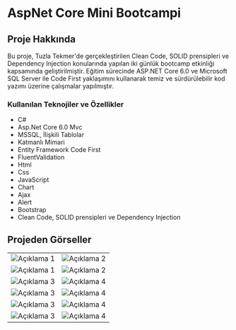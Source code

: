 #  AspNet Core Mini Bootcampi

## Proje Hakkında

Bu proje, Tuzla Tekmer'de gerçekleştirilen Clean Code, SOLID prensipleri ve Dependency Injection konularında yapılan iki günlük bootcamp etkinliği kapsamında geliştirilmiştir. Eğitim sürecinde ASP.NET Core 6.0 ve Microsoft SQL Server ile Code First yaklaşımını kullanarak temiz ve sürdürülebilir kod yazımı üzerine çalışmalar yapılmıştır.

### Kullanılan Teknojiler ve Özellikler

- C#
- Asp.Net Core 6.0 Mvc
- MSSQL, İlişkili Tablolar
- Katmanlı Mimari
- Entity Framework Code First
- FluentValidation
- Html
- Css
- JavaScript
- Chart
- Ajax
- Alert
- Bootstrap
- Clean Code, SOLID prensipleri ve Dependency Injection

## Projeden Görseller

<table>
  <tr>
    <td>
      <img src="https://i.hizliresim.com/kox18yp.png" alt="Açıklama 1">
    </td>
    <td>
      <img src="https://i.hizliresim.com/bs7e9sb.png" alt="Açıklama 2">
    </td>
  </tr>
    <tr>
    <td>
      <img src="https://i.hizliresim.com/qdilj5k.png" alt="Açıklama 1">
    </td>
    <td>
      <img src="https://i.hizliresim.com/3ja7guf.png" alt="Açıklama 2">
    </td>
  </tr>
  <tr>
    <td>
      <img src="https://i.hizliresim.com/qa37rqw.png" alt="Açıklama 3">
    </td>
    <td>
      <img src="https://i.hizliresim.com/1bh8fqv.png" alt="Açıklama 4">
    </td>
  </tr>
    <tr>
    <td>
      <img src="https://i.hizliresim.com/2rniz3v.png" alt="Açıklama 3">
    </td>
    <td>
      <img src="https://i.hizliresim.com/9qja93a.png" alt="Açıklama 4">
    </td>
  </tr>
      <tr>
    <td>
      <img src="https://i.hizliresim.com/go55xk6.png" alt="Açıklama 3">
    </td>
    <td>
      <img src="https://i.hizliresim.com/2ot6e9m.png" alt="Açıklama 4">
    </td>
  </tr>
    </tr>
      <tr>
    <td>
      <img src="https://i.hizliresim.com/2lsqstc.png" alt="Açıklama 3">
    </td>
    <td>
      <img src="https://i.hizliresim.com/2veyyf8.png" alt="Açıklama 4">
    </td>
  </tr>
</table>
